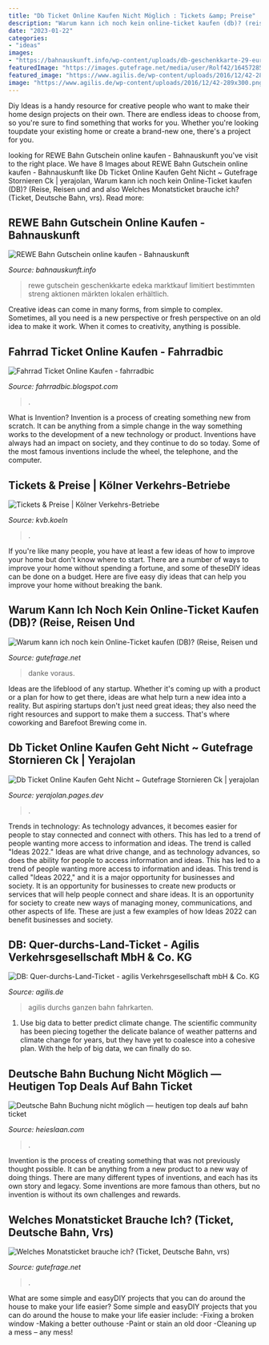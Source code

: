 ```yaml
---
title: "Db Ticket Online Kaufen Nicht Möglich : Tickets &amp; Preise"
description: "Warum kann ich noch kein online-ticket kaufen (db)? (reise, reisen und"
date: "2023-01-22"
categories:
- "ideas"
images:
- "https://bahnauskunft.info/wp-content/uploads/db-geschenkkarte-29-euro.jpg"
featuredImage: "https://images.gutefrage.net/media/user/Rolf42/1645728598893_nmmslarge__97_33_424_424_2a386d8ae008cfb79ab3214e9ff9d841.jpg?v=1645728599000"
featured_image: "https://www.agilis.de/wp-content/uploads/2016/12/42-289x300.png"
image: "https://www.agilis.de/wp-content/uploads/2016/12/42-289x300.png"
---
```



Diy Ideas is a handy resource for creative people who want to make their home design projects on their own. There are endless ideas to choose from, so you're sure to find something that works for you. Whether you're looking toupdate your existing home or create a brand-new one, there's a project for you.

	

		
looking for REWE Bahn Gutschein online kaufen - Bahnauskunft you've visit to the right place. We have 8 Images about REWE Bahn Gutschein online kaufen - Bahnauskunft like Db Ticket Online Kaufen Geht Nicht ~ Gutefrage Stornieren Ck | yerajolan, Warum kann ich noch kein Online-Ticket kaufen (DB)? (Reise, Reisen und and also Welches Monatsticket brauche ich? (Ticket, Deutsche Bahn, vrs). Read more:
		
    
## REWE Bahn Gutschein Online Kaufen - Bahnauskunft

<img loading=lazy src="https://bahnauskunft.info/wp-content/uploads/db-geschenkkarte-29-euro.jpg" onerror="this.onerror=null;this.src='https://tse3.mm.bing.net/th?id=OIP.soq6nzcX3s8qzCOewxtDkQHaKg&amp;pid=15.1';" alt="REWE Bahn Gutschein online kaufen - Bahnauskunft">

_Source: bahnauskunft.info_

>rewe gutschein geschenkkarte edeka marktkauf limitiert bestimmten streng aktionen märkten lokalen erhältlich. 

	

Creative ideas can come in many forms, from simple to complex. Sometimes, all you need is a new perspective or fresh perspective on an old idea to make it work. When it comes to creativity, anything is possible.

    
## Fahrrad Ticket Online Kaufen - Fahrradbic

<img loading=lazy src="https://www.der-metronom.de/bilder/inhalt/_sidebarNormalErixx/Rad_Stoerer_4c.png" onerror="this.onerror=null;this.src='https://tse1.mm.bing.net/th?id=OIP.JSp7nFmsU4KQ1sVJ4z0bRQAAAA&amp;pid=15.1';" alt="Fahrrad Ticket Online Kaufen - fahrradbic">

_Source: fahrradbic.blogspot.com_

>. 

	

What is Invention?
Invention is a process of creating something new from scratch. It can be anything from a simple change in the way something works to the development of a new technology or product. Inventions have always had an impact on society, and they continue to do so today. Some of the most famous inventions include the wheel, the telephone, and the computer.

    
## Tickets &amp; Preise | Kölner Verkehrs-Betriebe

<img loading=lazy src="https://www.kvb.koeln/cache/b6dc1dc537bf336b7e6546840ec93910_750_1041.375.jpg" onerror="this.onerror=null;this.src='https://tse3.mm.bing.net/th?id=OIP.jpryXwuRK1EhulCKqPPzBgHaKR&amp;pid=15.1';" alt="Tickets &amp; Preise | Kölner Verkehrs-Betriebe">

_Source: kvb.koeln_

>. 

	

If you're like many people, you have at least a few ideas of how to improve your home but don't know where to start. There are a number of ways to improve your home without spending a fortune, and some of theseDIY ideas can be done on a budget. Here are five easy diy ideas that can help you improve your home without breaking the bank.

    
## Warum Kann Ich Noch Kein Online-Ticket Kaufen (DB)? (Reise, Reisen Und

<img loading=lazy src="https://images.gutefrage.net/media/fragen/bilder/warum-kann-ich-noch-kein-online-ticket-kaufen-db/0_full.jpg?v=1582894754000" onerror="this.onerror=null;this.src='https://tse4.mm.bing.net/th?id=OIP.WdtaG0HL-hSOkwCQ6_8zLgHaQB&amp;pid=15.1';" alt="Warum kann ich noch kein Online-Ticket kaufen (DB)? (Reise, Reisen und">

_Source: gutefrage.net_

>danke voraus. 

	

Ideas are the lifeblood of any startup. Whether it's coming up with a product or a plan for how to get there, ideas are what help turn a new idea into a reality. But aspiring startups don't just need great ideas; they also need the right resources and support to make them a success. That's where coworking and Barefoot Brewing come in.

    
## Db Ticket Online Kaufen Geht Nicht ~ Gutefrage Stornieren Ck | Yerajolan

<img loading=lazy src="https://www.bahndampf.de/wp-content/uploads/2020/11/DB-Bestpreissuche-Uebersicht-guenstige-Bahntickets.png" onerror="this.onerror=null;this.src='https://tse4.mm.bing.net/th?id=OIP.jPrSWVMKY4aprgQIcHAIGwHaEv&amp;pid=15.1';" alt="Db Ticket Online Kaufen Geht Nicht ~ Gutefrage Stornieren Ck | yerajolan">

_Source: yerajolan.pages.dev_

>. 

	

Trends in technology:
As technology advances, it becomes easier for people to stay connected and connect with others. This has led to a trend of people wanting more access to information and ideas. 
The trend is called "Ideas 2022." Ideas are what drive change, and as technology advances, so does the ability for people to access information and ideas. This has led to a trend of people wanting more access to information and ideas. 
This trend is called "Ideas 2022," and it is a major opportunity for businesses and society. It is an opportunity for businesses to create new products or services that will help people connect and share ideas. It is an opportunity for society to create new ways of managing money, communications, and other aspects of life. 
These are just a few examples of how Ideas 2022 can benefit businesses and society.

    
## DB: Quer-durchs-Land-Ticket - Agilis Verkehrsgesellschaft MbH &amp; Co. KG

<img loading=lazy src="https://www.agilis.de/wp-content/uploads/2016/12/42-289x300.png" onerror="this.onerror=null;this.src='https://tse4.mm.bing.net/th?id=OIP.B0jmNfVogMAy1a-hF8dLDgAAAA&amp;pid=15.1';" alt="DB: Quer-durchs-Land-Ticket - agilis Verkehrsgesellschaft mbH &amp; Co. KG">

_Source: agilis.de_

>agilis durchs ganzen bahn fahrkarten. 

	

1. Use big data to better predict climate change. The scientific community has been piecing together the delicate balance of weather patterns and climate change for years, but they have yet to coalesce into a cohesive plan. With the help of big data, we can finally do so. 

    
## Deutsche Bahn Buchung Nicht Möglich — Heutigen Top Deals Auf Bahn Ticket

<img loading=lazy src="https://heieslaan.com/ezmwj/7bQ3gQ1vARQ1TbYB6FHdVwHaEK.jpg" onerror="this.onerror=null;this.src='https://tse1.mm.bing.net/th?id=OIP.vUcHANKcO-vPmhexwbKd5QAAAA&amp;pid=15.1';" alt="Deutsche Bahn Buchung nicht möglich — heutigen top deals auf bahn ticket">

_Source: heieslaan.com_

>. 

	

Invention is the process of creating something that was not previously thought possible. It can be anything from a new product to a new way of doing things. There are many different types of inventions, and each has its own story and legacy. Some inventions are more famous than others, but no invention is without its own challenges and rewards.

    
## Welches Monatsticket Brauche Ich? (Ticket, Deutsche Bahn, Vrs)

<img loading=lazy src="https://images.gutefrage.net/media/user/Rolf42/1645728598893_nmmslarge__97_33_424_424_2a386d8ae008cfb79ab3214e9ff9d841.jpg?v=1645728599000" onerror="this.onerror=null;this.src='https://tse2.mm.bing.net/th?id=OIP.Q_mIgZ_hkcnDCexd2OnyQgB4B4&amp;pid=15.1';" alt="Welches Monatsticket brauche ich? (Ticket, Deutsche Bahn, vrs)">

_Source: gutefrage.net_

>. 

	

What are some simple and easyDIY projects that you can do around the house to make your life easier?
Some simple and easyDIY projects that you can do around the house to make your life easier include: 
-Fixing a broken window 
-Making a better outhouse 
-Paint or stain an old door 
-Cleaning up a mess – any mess!

